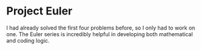 # Project Euler

I had already solved the first four problems before, so I only had to work on one. The Euler series is incredibly helpful in developing both mathematical and coding logic.

